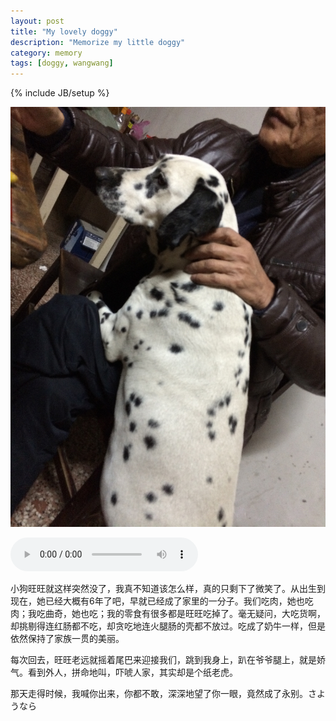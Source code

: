 ```yaml
---
layout: post
title: "My lovely doggy"
description: "Memorize my little doggy"
category: memory
tags: [doggy, wangwang]
---
```

{% include JB/setup %}

![image](/media/pic/wangwang.jpg)


<audio src="http://zhangmenshiting.baidu.com/data2/music/30510130/30510130.mp3?xcode=e73749d4b4f503a78e8bf42d8fb25a39e82b4488ff1f844c&mid=0.03524427433477" controls="controls"></audio>


小狗旺旺就这样突然没了，我真不知道该怎么样，真的只剩下了微笑了。从出生到现在，她已经大概有6年了吧，早就已经成了家里的一分子。我们吃肉，她也吃肉；我吃曲奇，她也吃；我的零食有很多都是旺旺吃掉了。毫无疑问，大吃货啊，却挑剔得连红肠都不吃，却贪吃地连火腿肠的壳都不放过。吃成了奶牛一样，但是依然保持了家族一贯的美丽。

每次回去，旺旺老远就摇着尾巴来迎接我们，跳到我身上，趴在爷爷腿上，就是娇气。看到外人，拼命地叫，吓唬人家，其实却是个纸老虎。

那天走得时候，我喊你出来，你都不敢，深深地望了你一眼，竟然成了永别。さようなら